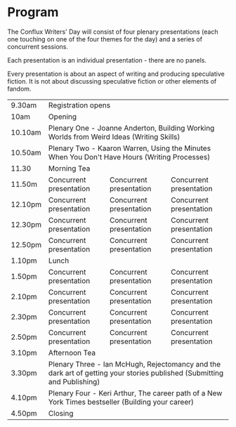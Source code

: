 <h1>Program</h1>

The Conflux Writers' Day will consist of four plenary presentations (each one touching on one of the four themes for the day) and a series of concurrent sessions.

Each presentation is an individual presentation - there are no panels.

Every presentation is about an aspect of writing and producing speculative fiction. It is not about discussing speculative fiction or other elements of fandom.

<table class="table table-bordered">
<tbody>
<tr>
<td>9.30am</td>
<td colspan="3">Registration opens</td>
</tr>
<tr>
<td>10am</td>
<td colspan="3">Opening</td>
</tr>
<tr>
<td>10.10am</td>
<td colspan="3">Plenary One - Joanne Anderton, Building Working Worlds from Weird Ideas (Writing Skills)</td>
</tr>
<tr>
<td>10.50am</td>
<td colspan="3">Plenary Two - Kaaron Warren, Using the Minutes When You Don't Have Hours (Writing Processes)</td>
</tr>
<tr>
<td>11.30</td>
<td colspan="3">Morning Tea</td>
</tr>
<tr>
<td>11.50m</td>
<td>Concurrent presentation</td>
<td>Concurrent presentation</td>
<td>Concurrent presentation</td>
</tr>
<tr>
<td>12.10pm</td>
<td>Concurrent presentation</td>
<td>Concurrent presentation</td>
<td>Concurrent presentation</td>
</tr>
<tr>
<td>12.30pm</td>
<td>Concurrent presentation</td>
<td>Concurrent presentation</td>
<td>Concurrent presentation</td>
</tr>
<tr>
<td>12.50pm</td>
<td>Concurrent presentation</td>
<td>Concurrent presentation</td>
<td>Concurrent presentation</td>
</tr>
<tr>
<td>1.10pm</td>
<td colspan="3">Lunch</td>
</tr>
<tr>
<td>1.50pm</td>
<td>Concurrent presentation</td>
<td>Concurrent presentation</td>
<td>Concurrent presentation</td>
</tr>
<tr>
<td>2.10pm</td>
<td>Concurrent presentation</td>
<td>Concurrent presentation</td>
<td>Concurrent presentation</td>
</tr>
<tr>
<td>2.30pm</td>
<td>Concurrent presentation</td>
<td>Concurrent presentation</td>
<td>Concurrent presentation</td>
</tr>
<tr>
<td>2.50pm</td>
<td>Concurrent presentation</td>
<td>Concurrent presentation</td>
<td>Concurrent presentation</td>
</tr>
<tr>
<td>3.10pm</td>
<td colspan="3">Afternoon Tea</td>
</tr>
<tr>
<td>3.30pm</td>
<td colspan="3">Plenary Three - Ian McHugh, Rejectomancy and the dark art of getting your stories published (Submitting and Publishing)</td>
</tr>
<tr>
<td>4.10pm</td>
<td colspan="3">Plenary Four - Keri Arthur, The career path of a New York Times bestseller (Building your career)</td>
</tr>
<tr>
<td>4.50pm</td>
<td colspan="3">Closing</td>
</tr>
</tbody>
</table>

